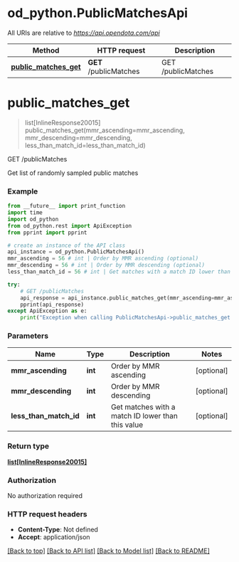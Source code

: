 # od_python.PublicMatchesApi

All URIs are relative to *https://api.opendota.com/api*

Method | HTTP request | Description
------------- | ------------- | -------------
[**public_matches_get**](PublicMatchesApi.md#public_matches_get) | **GET** /publicMatches | GET /publicMatches


# **public_matches_get**
> list[InlineResponse20015] public_matches_get(mmr_ascending=mmr_ascending, mmr_descending=mmr_descending, less_than_match_id=less_than_match_id)

GET /publicMatches

Get list of randomly sampled public matches

### Example 
```python
from __future__ import print_function
import time
import od_python
from od_python.rest import ApiException
from pprint import pprint

# create an instance of the API class
api_instance = od_python.PublicMatchesApi()
mmr_ascending = 56 # int | Order by MMR ascending (optional)
mmr_descending = 56 # int | Order by MMR descending (optional)
less_than_match_id = 56 # int | Get matches with a match ID lower than this value (optional)

try: 
    # GET /publicMatches
    api_response = api_instance.public_matches_get(mmr_ascending=mmr_ascending, mmr_descending=mmr_descending, less_than_match_id=less_than_match_id)
    pprint(api_response)
except ApiException as e:
    print("Exception when calling PublicMatchesApi->public_matches_get: %s\n" % e)
```

### Parameters

Name | Type | Description  | Notes
------------- | ------------- | ------------- | -------------
 **mmr_ascending** | **int**| Order by MMR ascending | [optional] 
 **mmr_descending** | **int**| Order by MMR descending | [optional] 
 **less_than_match_id** | **int**| Get matches with a match ID lower than this value | [optional] 

### Return type

[**list[InlineResponse20015]**](InlineResponse20015.md)

### Authorization

No authorization required

### HTTP request headers

 - **Content-Type**: Not defined
 - **Accept**: application/json

[[Back to top]](#) [[Back to API list]](../README.md#documentation-for-api-endpoints) [[Back to Model list]](../README.md#documentation-for-models) [[Back to README]](../README.md)

